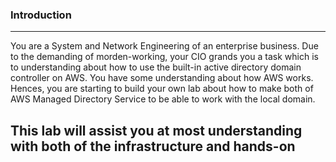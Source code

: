 ### Introduction
---
You are a System and Network Engineering of an enterprise business. Due to the demanding of morden-working, your CIO grands you a task which is to understanding about how to use the built-in active directory domain controller on AWS. You have some understanding about how AWS works. Hences, you are starting to build your own lab about how to make both of AWS Managed Directory Service to be able to work with the local domain.

This lab will assist you at most understanding with both of the infrastructure and hands-on  
---

